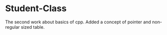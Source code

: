 # Student-Class
The second work about basics of cpp. Added a concept of pointer and non-regular sized table.
